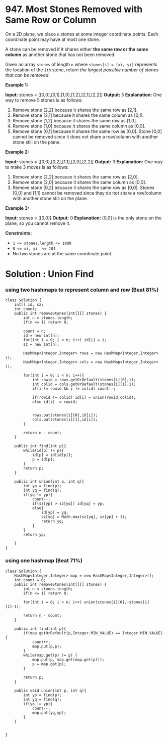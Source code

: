 # 947. Most Stones Removed with Same Row or Column
On a 2D plane, we place  `n`  stones at some integer coordinate points. Each coordinate point may have at most one stone.

A stone can be removed if it shares either  **the same row or the same column**  as another stone that has not been removed.

Given an array  `stones`  of length  `n`  where  `stones[i] = [xi, yi]`  represents the location of the  `ith`  stone, return  _the largest possible number of stones that can be removed_.

**Example 1:**

**Input:** stones = [[0,0],[0,1],[1,0],[1,2],[2,1],[2,2]]
**Output:** 5
**Explanation:** One way to remove 5 stones is as follows:
1. Remove stone [2,2] because it shares the same row as [2,1].
2. Remove stone [2,1] because it shares the same column as [0,1].
3. Remove stone [1,2] because it shares the same row as [1,0].
4. Remove stone [1,0] because it shares the same column as [0,0].
5. Remove stone [0,1] because it shares the same row as [0,0].
Stone [0,0] cannot be removed since it does not share a row/column with another stone still on the plane.

**Example 2:**

**Input:** stones = [[0,0],[0,2],[1,1],[2,0],[2,2]]
**Output:** 3
**Explanation:** One way to make 3 moves is as follows:
1. Remove stone [2,2] because it shares the same row as [2,0].
2. Remove stone [2,0] because it shares the same column as [0,0].
3. Remove stone [0,2] because it shares the same row as [0,0].
Stones [0,0] and [1,1] cannot be removed since they do not share a row/column with another stone still on the plane.

**Example 3:**

**Input:** stones = [[0,0]]
**Output:** 0
**Explanation:** [0,0] is the only stone on the plane, so you cannot remove it.

**Constraints:**

-   `1 <= stones.length <= 1000`
-   `0 <= xi, yi  <= 104`
-   No two stones are at the same coordinate point.


# Solution : Union Find
### using two hashmaps to represent column and row (Beat 81%)
```
class Solution {
    int[] id, sz;
    int count;
    public int removeStones(int[][] stones) {
        int n = stones.length;
        if(n <= 1) return 0;
        
        count = n;
        id = new int[n];
        for(int i = 0; i < n; i++) id[i] = i;
        sz = new int[n];
        
        HashMap<Integer,Integer> rows = new HashMap<Integer,Integer>();
        HashMap<Integer,Integer> cols = new HashMap<Integer,Integer>();
        
        for(int i = 0; i < n; i++){
            int rowid = rows.getOrDefault(stones[i][0],i);
            int colid = cols.getOrDefault(stones[i][1],i);
            if(i != rowid && i != colid) count--;
            
            if(rowid != colid) id[i] = union(rowid,colid);
            else id[i]  = rowid;
            
            
            rows.put(stones[i][0],id[i]);
            cols.put(stones[i][1],id[i]);
        }
        
        return n - count;
    }
    
    public int find(int p){
        while(id[p] != p){
            id[p] = id[id[p]];
            p = id[p];
        }
        return p;
    }
    
    public int union(int p, int q){
        int yp = find(p);
        int yq = find(q);
        if(yq != yp){
            count--;
            if(sz[yp] > sz[yq]) id[yq] = yp;
            else{
                id[yp] = yq;
                sz[yq] = Math.max(sz[yq], sz[yp] + 1); 
                return yq;
            }
        }
        return yp;
        
    }
}
```

### using one hashmap (Beat 71%)
```
class Solution {
    HashMap<Integer,Integer> map = new HashMap<Integer,Integer>();
    int count = 0;
    public int removeStones(int[][] stones) {
        int n = stones.length;
        if(n <= 1) return 0;
       
        for(int i = 0; i < n; i++) union(stones[i][0],-stones[i][1]-1);
        
        return n - count;
    }
    
    public int find(int p){
        if(map.getOrDefault(p,Integer.MIN_VALUE) == Integer.MIN_VALUE){
            count++;
            map.put(p,p);
        }
        while(map.get(p) != p) {
            map.put(p, map.get(map.get(p)));
            p = map.get(p);
        }
        
        return p;
    }
    
    public void union(int p, int q){
        int yp = find(p);
        int yq = find(q);
        if(yq != yp){
            count--;
            map.put(yq,yp);
        }      
    }
    
    
}
```